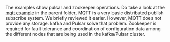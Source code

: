The examples show pulsar and zookeeper operations. Do take a look at the [mqtt example](https://github.com/vu-topics-in-big-data-2021/examples/tree/main/example-mqtt) in the parent folder. MQTT is a very basic distributed publish subscribe system. We briefly reviewed it earler. However, MQTT does not provide any storage. kafka and Pulsar solve that problem. Zookeeper is required for fault tolerance and coordination of configuration data among the different nodes that are being used in the kafka/Pulsar cluster.
